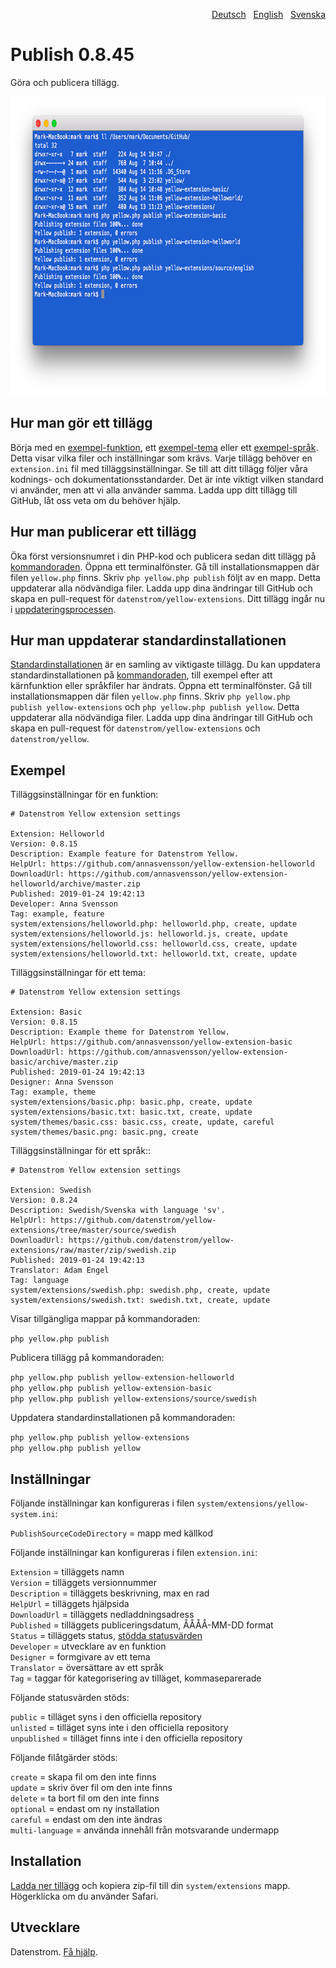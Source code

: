 <p align="right"><a href="README-de.md">Deutsch</a> &nbsp; <a href="README.md">English</a> &nbsp; <a href="README-sv.md">Svenska</a></p>

# Publish 0.8.45

Göra och publicera tillägg.

<p align="center"><img src="publish-screenshot.png?raw=true" width="794" height="478" alt="Skärmdump"></p>

## Hur man gör ett tillägg

Börja med en [exempel-funktion](https://github.com/schulle4u/yellow-extension-helloworld), ett [exempel-tema](https://github.com/schulle4u/yellow-extension-basic) eller ett [exempel-språk](https://github.com/datenstrom/yellow-extensions/tree/master/source/swedish). Detta visar vilka filer och inställningar som krävs. Varje tillägg behöver en `extension.ini` fil med tilläggsinställningar. Se till att ditt tillägg följer våra kodnings- och dokumentationsstandarder. Det är inte viktigt vilken standard vi använder, men att vi alla använder samma. Ladda upp ditt tillägg till GitHub, låt oss veta om du behöver hjälp.

## Hur man publicerar ett tillägg

Öka först versionsnumret i din PHP-kod och publicera sedan ditt tillägg på [kommandoraden](https://github.com/datenstrom/yellow-extensions/tree/master/source/command/README-sv.md). Öppna ett terminalfönster. Gå till installationsmappen där filen `yellow.php` finns. Skriv `php yellow.php publish` följt av en mapp. Detta uppdaterar alla nödvändiga filer. Ladda upp dina ändringar till GitHub och skapa en pull-request för `datenstrom/yellow-extensions`. Ditt tillägg ingår nu i [uppdateringsprocessen](https://github.com/datenstrom/yellow-extensions/tree/master/source/update/README-sv.md).

## Hur man uppdaterar standardinstallationen

[Standardinstallationen](https://github.com/datenstrom/yellow) är en samling av viktigaste tillägg. Du kan uppdatera standardinstallationen på [kommandoraden](https://github.com/datenstrom/yellow-extensions/tree/master/source/command/README-sv.md), till exempel efter att kärnfunktion eller språkfiler har ändrats. Öppna ett terminalfönster. Gå till installationsmappen där filen `yellow.php` finns. Skriv `php yellow.php publish yellow-extensions` och `php yellow.php publish yellow`. Detta uppdaterar alla nödvändiga filer. Ladda upp dina ändringar till GitHub och skapa en pull-request för `datenstrom/yellow-extensions` och `datenstrom/yellow`.

## Exempel

Tilläggsinställningar för en funktion:

~~~
# Datenstrom Yellow extension settings

Extension: Helloworld
Version: 0.8.15
Description: Example feature for Datenstrom Yellow.
HelpUrl: https://github.com/annasvensson/yellow-extension-helloworld
DownloadUrl: https://github.com/annasvensson/yellow-extension-helloworld/archive/master.zip
Published: 2019-01-24 19:42:13
Developer: Anna Svensson
Tag: example, feature
system/extensions/helloworld.php: helloworld.php, create, update
system/extensions/helloworld.js: helloworld.js, create, update
system/extensions/helloworld.css: helloworld.css, create, update
system/extensions/helloworld.txt: helloworld.txt, create, update
~~~

Tilläggsinställningar för ett tema:

~~~
# Datenstrom Yellow extension settings

Extension: Basic
Version: 0.8.15
Description: Example theme for Datenstrom Yellow.
HelpUrl: https://github.com/annasvensson/yellow-extension-basic
DownloadUrl: https://github.com/annasvensson/yellow-extension-basic/archive/master.zip
Published: 2019-01-24 19:42:13
Designer: Anna Svensson
Tag: example, theme
system/extensions/basic.php: basic.php, create, update
system/extensions/basic.txt: basic.txt, create, update
system/themes/basic.css: basic.css, create, update, careful
system/themes/basic.png: basic.png, create
~~~

Tilläggsinställningar för ett språk::

~~~
# Datenstrom Yellow extension settings

Extension: Swedish
Version: 0.8.24
Description: Swedish/Svenska with language 'sv'.
HelpUrl: https://github.com/datenstrom/yellow-extensions/tree/master/source/swedish
DownloadUrl: https://github.com/datenstrom/yellow-extensions/raw/master/zip/swedish.zip
Published: 2019-01-24 19:42:13
Translator: Adam Engel
Tag: language
system/extensions/swedish.php: swedish.php, create, update
system/extensions/swedish.txt: swedish.txt, create, update
~~~

Visar tillgängliga mappar på kommandoraden:

`php yellow.php publish`  

Publicera tillägg på kommandoraden:

`php yellow.php publish yellow-extension-helloworld`  
`php yellow.php publish yellow-extension-basic`  
`php yellow.php publish yellow-extensions/source/swedish`  

Uppdatera standardinstallationen på kommandoraden:

`php yellow.php publish yellow-extensions`  
`php yellow.php publish yellow`  

## Inställningar

Följande inställningar kan konfigureras i filen `system/extensions/yellow-system.ini`:

`PublishSourceCodeDirectory` = mapp med källkod  

Följande inställningar kan konfigureras i filen `extension.ini`:

`Extension` = tilläggets namn  
`Version` = tilläggets versionnummer  
`Description` = tilläggets beskrivning, max en rad  
`HelpUrl` = tilläggets hjälpsida  
`DownloadUrl` = tilläggets nedladdningsadress  
`Published` = tilläggets publiceringsdatum, ÅÅÅÅ-MM-DD format  
`Status` = tilläggets status, [stödda statusvärden](#inställningar-status)  
`Developer` = utvecklare av en funktion  
`Designer` = formgivare av ett tema  
`Translator` = översättare av ett språk  
`Tag` = taggar för kategorisering av tilläget, kommaseparerade  

<a id="inställningar-status"></a>Följande statusvärden stöds:

`public` = tilläget syns i den officiella repository  
`unlisted` = tilläget syns inte i den officiella repository  
`unpublished` = tilläget finns inte i den officiella repository  

<a id="inställningar-actions"></a> Följande filåtgärder stöds:

`create` = skapa fil om den inte finns  
`update` = skriv över fil om den inte finns  
`delete` = ta bort fil om den inte finns  
`optional` = endast om ny installation  
`careful` = endast om den inte ändras  
`multi-language` = använda innehåll från motsvarande undermapp  

## Installation

[Ladda ner tillägg](https://github.com/datenstrom/yellow-extensions/raw/master/zip/publish.zip) och kopiera zip-fil till din `system/extensions` mapp. Högerklicka om du använder Safari.

## Utvecklare

Datenstrom. [Få hjälp](https://datenstrom.se/sv/yellow/help/).
